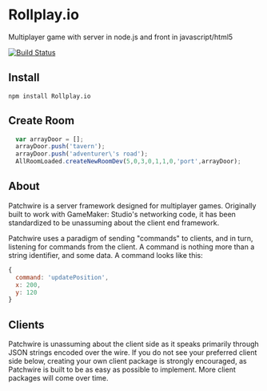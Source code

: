 # Rollplay.io
Multiplayer game with server in node.js and front in javascript/html5

[![Build Status](https://travis-ci.org/twisterghost/patchwire.svg?branch=master)](https://travis-ci.org/twisterghost/patchwire)

## Install
`npm install Rollplay.io`

## Create Room
```JavaScript
  var arrayDoor = [];
  arrayDoor.push('tavern');
  arrayDoor.push('adventurer\'s road');
  AllRoomLoaded.createNewRoomDev(5,0,3,0,1,1,0,'port',arrayDoor);
```


## About

Patchwire is a server framework designed for multiplayer games. Originally built to work with GameMaker: Studio's networking code, it has been standardized to be unassuming about the client end framework.

Patchwire uses a paradigm of sending "commands" to clients, and in turn, listening for commands from the client. A command is nothing more than a string identifier, and some data. A command looks like this:

```JavaScript
{
  command: 'updatePosition',
  x: 200,
  y: 120
}
```

## Clients

Patchwire is unassuming about the client side as it speaks primarily through JSON strings encoded over the wire. If you do not see your preferred client side below, creating your own client package is strongly encouraged, as Patchwire is built to be as easy as possible to implement. More client packages will come over time.


